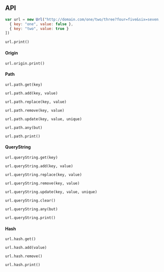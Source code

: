 ## API

```javascript
var url = new Url("http://domain.com/one/two/three?four=five&six=seven,eight#nine", [
  { key: "one", value: false },
  { key: "two", value: true }
])
```

`url.print()`

#### Origin

`url.origin.print()`

#### Path

`url.path.get(key)`

`url.path.add(key, value)`

`url.path.replace(key, value)`

`url.path.remove(key, value)`

`url.path.update(key, value, unique)`

`url.path.any(but)`

`url.path.print()`

#### QueryString

`url.queryString.get(key)`

`url.queryString.add(key, value)`

`url.queryString.replace(key, value)`

`url.queryString.remove(key, value)`

`url.queryString.update(key, value, unique)`

`url.queryString.clear()`

`url.queryString.any(but)`

`url.queryString.print()`

#### Hash

`url.hash.get()`

`url.hash.add(value)`

`url.hash.remove()`

`url.hash.print()`
